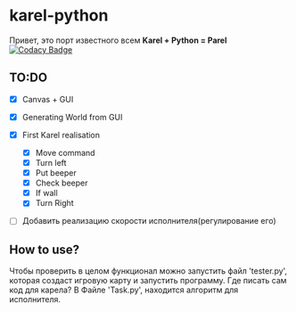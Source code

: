 # karel-python
Привет, это порт известного всем **Karel + Python = Parel**
[![Codacy Badge](https://api.codacy.com/project/badge/Grade/42e293bbfa3449c58e6cda9dc59d8c11)](https://www.codacy.com/app/linzer0/karel-python?utm_source=github.com&amp;utm_medium=referral&amp;utm_content=linzer0/karel-python&amp;utm_campaign=Badge_Grade)
## TO:DO
- [x] Canvas + GUI
- [x] Generating World from GUI
- [x] First Karel realisation 		 
	- [x] Move command			 
	- [x] Turn left			 
	- [x] Put beeper			
	- [x] Check beeper			 
	- [x] If wall			 
	- [x] Turn Right			 
- [ ] Добавить реализацию скорости исполнителя(регулирование его)


## How to use?
Чтобы проверить в целом функционал можно запустить файл 'tester.py', которая создаст игровую карту и запустить программу.
Где писать сам код для карела? В Файле 'Task.py', находится алгоритм для исполнителя.
